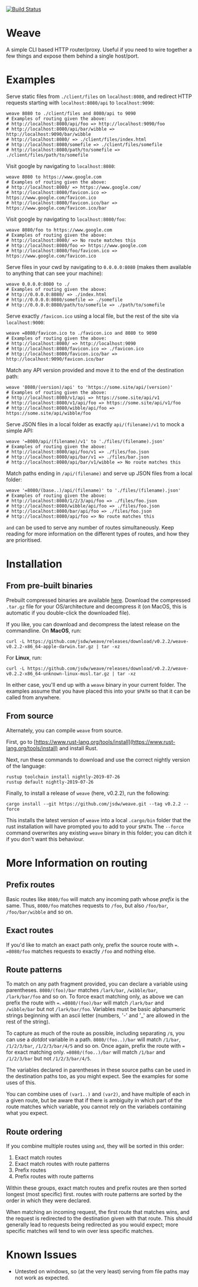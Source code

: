[![Build Status](https://travis-ci.org/jsdw/weave.svg?branch=master)](https://travis-ci.org/jsdw/weave)

# Weave

A simple CLI based HTTP router/proxy. Useful if you need to wire together a few things and expose them behind a single host/port.

# Examples

Serve static files from `./client/files` on `localhost:8080`, and redirect HTTP requests starting with `localhost:8080/api` to `localhost:9090`:
```
weave 8080 to ./client/files and 8080/api to 9090
# Examples of routing given the above:
# http://localhost:8080/api/foo => http://localhost:9090/foo
# http://localhost:8080/api/bar/wibble => http://localhost:9090/bar/wibble
# http://localhost:8080/ => ./client/files/index.html
# http://localhost:8080/somefile => ./client/files/somefile
# http://localhost:8080/path/to/somefile => ./client/files/path/to/somefile
```

Visit google by navigating to `localhost:8080`:
```
weave 8080 to https://www.google.com
# Examples of routing given the above:
# http://localhost:8080/ => https://www.google.com/
# http://localhost:8080/favicon.ico => https://www.google.com/favicon.ico
# http://localhost:8080/favicon.ico/bar => https://www.google.com/favicon.ico/bar
```

Visit google by navigating to `localhost:8080/foo`:
```
weave 8080/foo to https://www.google.com
# Examples of routing given the above:
# http://localhost:8080/ => No route matches this
# http://localhost:8080/foo => https://www.google.com
# http://localhost:8080/foo/favicon.ico => https://www.google.com/favicon.ico
```

Serve files in your cwd by navigating to `0.0.0.0:8080` (makes them available to anything that can see your machine):
```
weave 0.0.0.0:8080 to ./
# Examples of routing given the above:
# http://0.0.0.0:8080/ => ./index.html
# http://0.0.0.0:8080/somefile => ./somefile
# http://0.0.0.0:8080/path/to/somefile => ./path/to/somefile
```

Serve exactly `/favicon.ico` using a local file, but the rest of the site via `localhost:9000`:
```
weave =8080/favicon.ico to ./favicon.ico and 8080 to 9090
# Examples of routing given the above:
# http://localhost:8080/ => http://localhost:9090
# http://localhost:8080/favicon.ico => ./favicon.ico
# http://localhost:8080/favicon.ico/bar => http://localhost:9090/favicon.ico/bar
```

Match any API version provided and move it to the end of the destination path:
```
weave '8080/(version)/api' to 'https://some.site/api/(version)'
# Examples of routing given the above:
# http://localhost:8080/v1/api => https://some.site/api/v1
# http://localhost:8080/v1/api/foo => https://some.site/api/v1/foo
# http://localhost:8080/wibble/api/foo => https://some.site/api/wibble/foo
```

Serve JSON files in a local folder as exactly `api/(filename)/v1` to mock a simple API:
```
weave '=8080/api/(filename)/v1' to './files/(filename).json'
# Examples of routing given the above:
# http://localhost:8080/api/foo/v1 => ./files/foo.json
# http://localhost:8080/api/bar/v1 => ./files/bar.json
# http://localhost:8080/api/bar/v1/wibble => No route matches this
```

Match paths ending in `/api/(filename)` and serve up JSON files from a local folder:
```
weave '=8080/(base..)/api/(filename)' to './files/(filename).json'
# Examples of routing given the above:
# http://localhost:8080/1/2/3/api/foo => ./files/foo.json
# http://localhost:8080/wibble/api/foo => ./files/foo.json
# http://localhost:8080/bar/api/foo => ./files/foo.json
# http://localhost:8080/api/foo => No route matches this
```

`and` can be used to serve any number of routes simultaneously. Keep reading for more information on the different types of routes, and how they are prioritised.

# Installation

## From pre-built binaries

Prebuilt compressed binaries are available [here](https://github.com/jsdw/weave/releases/latest). Download the compressed `.tar.gz` file for your OS/architecture and decompress it (on MacOS, this is automatic if you double-click the downloaded file).

If you like, you can download and decompress the latest release on the commandline. On **MacOS**, run:

```
curl -L https://github.com/jsdw/weave/releases/download/v0.2.2/weave-v0.2.2-x86_64-apple-darwin.tar.gz | tar -xz
```

For **Linux**, run:

```
curl -L https://github.com/jsdw/weave/releases/download/v0.2.2/weave-v0.2.2-x86_64-unknown-linux-musl.tar.gz | tar -xz
```

In either case, you'll end up with a `weave` binary in your current folder. The examples assume that you have placed this into your `$PATH` so that it can be called from anywhere.

## From source

Alternately, you can compile `weave` from source.

First, go to [https://www.rust-lang.org/tools/install](https://www.rust-lang.org/tools/install) and install Rust.

Next, run these commands to download and use the correct nightly version of the language:

```
rustup toolchain install nightly-2019-07-26
rustup default nightly-2019-07-26
```

Finally, to install a release of `weave` (here, v0.2.2), run the following:

```
cargo install --git https://github.com/jsdw/weave.git --tag v0.2.2 --force
```

This installs the latest version of `weave` into a local `.cargo/bin` folder that the rust installation will have prompted you to add to your `$PATH`. The `--force` command overwrites any existing `weave` binary in this folder; you can ditch it if you don't want this behaviour.

# More Information on routing

## Prefix routes

Basic routes like `8080/foo` will match any incoming path whose _prefix_ is the same. Thus, `8080/foo` matches requests to `/foo`, but also `/foo/bar`, `/foo/bar/wibble` and so on.

## Exact routes

If you'd like to match an exact path only, prefix the source route with `=`. `=8080/foo` matches requests to exactly `/foo` and nothing else.

## Route patterns

To match on any path fragment provided, you can declare a variable using parentheses. `8080/(foo)/bar` matches `/lark/bar`, `/wibble/bar`, `/lark/bar/foo` and so on. To force exact matching only, as above we can prefix the route with `=`. `=8080/(foo)/bar` will match `/lark/bar` and `/wibble/bar` but not `/lark/bar/foo`. Variables must be basic alphanumeric strings beginning with an ascii letter (numbers, '-' and '_' are allowed in the rest of the string).

To capture as much of the route as possible, including separating `/`s, you can use a _dotdot_ variable in a path. `8080/(foo..)/bar` will match `/1/bar`, `/1/2/3/bar`, `/1/2/3/bar/4/5` and so on. Once again, prefix the route with `=` for exact matching only. `=8080/(foo..)/bar` will match `/1/bar` and `/1/2/3/bar` but not `/1/2/3/bar/4/5`.

The variables declared in parentheses in these source paths can be used in the destination paths too, as you might expect. See the examples for some uses of this.

You can combine uses of `(var1..)` and `(var2)`, and have multiple of each in a given route, but be aware that if there is ambiguity in which part of the route matches which variable, you cannot rely on the variabels containing what you expect.

## Route ordering

If you combine multiple routes using `and`, they will be sorted in this order:

1. Exact match routes
2. Exact match routes with route patterns
3. Prefix routes
4. Prefix routes with route patterns

Within these groups, exact match routes and prefix routes are then sorted longest (most specific) first. routes with route patterns are sorted by the order in which they were declared.

When matching an incoming request, the first route that matches wins, and the request is redirected to the destination given with that route. This should generally lead to requests being redirected as you would expect; more specific matches will tend to win over less specific matches.

# Known Issues

- Untested on windows, so (at the very least) serving from file paths may not work as expected.
